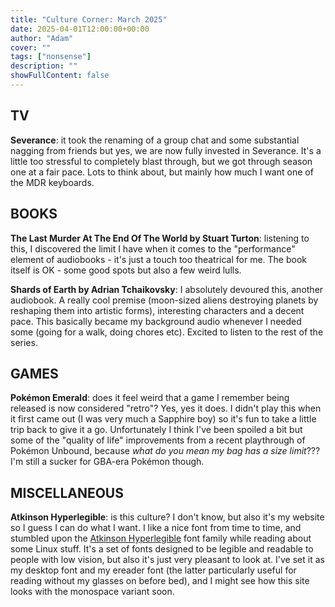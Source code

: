 ```yaml
---
title: "Culture Corner: March 2025"
date: 2025-04-01T12:00:00+00:00
author: "Adam"
cover: ""
tags: ["nonsense"]
description: ""
showFullContent: false
---
```


## TV
**Severance**: it took the renaming of a group chat and some substantial nagging from friends but yes, we are now fully invested in Severance. It's a little too stressful to completely blast through, but we got through season one at a fair pace. Lots to think about, but mainly how much I want one of the MDR keyboards.


## BOOKS
**The Last Murder At The End Of The World by Stuart Turton**:  listening to this, I discovered the limit I have when it comes to the "performance" element of audiobooks - it's just a touch too theatrical for me. The book itself is OK - some good spots but also a few weird lulls.

**Shards of Earth by Adrian Tchaikovsky**: I absolutely devoured this, another audiobook. A really cool premise (moon-sized aliens destroying planets by reshaping them into artistic forms), interesting characters and a decent pace. This basically became my background audio whenever I needed some (going for a walk, doing chores etc). Excited to listen to the rest of the series.


## GAMES
**Pokémon Emerald**: does it feel weird that a game I remember being released is now considered "retro"? Yes, yes it does. I didn't play this when it first came out (I was very much a Sapphire boy) so it's fun to take a little trip back to give it a go. Unfortunately I think I've been spoiled a bit but some of the "quality of life" improvements from a recent playthrough of Pokémon Unbound, because _what do you mean my bag has a size limit_??? I'm still a sucker for GBA-era Pokémon though.


## MISCELLANEOUS
**Atkinson Hyperlegible**: is this culture? I don't know, but also it's my website so I guess I can do what I want. I like a nice font from time to time, and stumbled upon the [Atkinson Hyperlegible](https://www.brailleinstitute.org/freefont/) font family while reading about some Linux stuff. It's a set of fonts designed to be legible and readable to people with low vision, but also it's just very pleasant to look at. I've set it as my desktop font and my ereader font (the latter particularly useful for reading without my glasses on before bed), and I might see how this site looks with the monospace variant soon.
